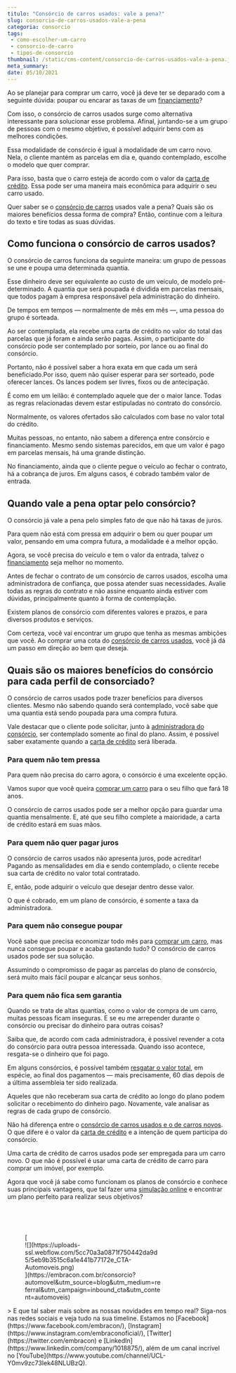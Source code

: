 ```yaml
---
titulo: "Consórcio de carros usados: vale a pena?"
slug: consorcio-de-carros-usados-vale-a-pena
categoria: consorcio
tags:
 - como-escolher-um-carro
 - consorcio-de-carro
 - tipos-de-consorcio
thumbnail: /static/cms-content/consorcio-de-carros-usados-vale-a-pena.jpg
meta_summary: 
date: 05/10/2021
---
```

Ao se planejar para comprar um carro, você já deve ter se deparado com a seguinte dúvida: poupar ou encarar as taxas de um [financiamento](https://www.embracon.com.br/blog/financiamento-ou-consorcio-de-carro)?

Com isso, o consórcio de carros usados surge como alternativa interessante para solucionar esse problema. Afinal, juntando-se a um grupo de pessoas com o mesmo objetivo, é possível adquirir bens com as melhores condições.

Essa modalidade de consórcio é igual à modalidade de um carro novo. Nela, o cliente mantém as parcelas em dia e, quando contemplado, escolhe o modelo que quer comprar.

Para isso, basta que o carro esteja de acordo com o valor da [carta de crédito](https://www.embracon.com.br/conhecaoconsorcio/o-que-e-carta-de-credito). Essa pode ser uma maneira mais econômica para adquirir o seu carro usado.

Quer saber se o [consórcio de carros](https://www.embracon.com.br/consorcio-de-carros) usados vale a pena? Quais são os maiores benefícios dessa forma de compra? Então, continue com a leitura do texto e tire todas as suas dúvidas.

Como funciona o consórcio de carros usados?
-------------------------------------------

O consórcio de carros funciona da seguinte maneira: um grupo de pessoas se une e poupa uma determinada quantia.

Esse dinheiro deve ser equivalente ao custo de um veículo, de modelo pré-determinado. A quantia que será poupada é dividida em parcelas mensais, que todos pagam à empresa responsável pela administração do dinheiro.

De tempos em tempos — normalmente de mês em mês —, uma pessoa do grupo é sorteada.

Ao ser contemplada, ela recebe uma carta de crédito no valor do total das parcelas que já foram e ainda serão pagas. Assim, o participante do consórcio pode ser contemplado por sorteio, por lance ou ao final do consórcio.

Portanto, não é possível saber a hora exata em que cada um será beneficiado.Por isso, quem não quiser esperar para ser sorteado, pode oferecer lances. Os lances podem ser livres, fixos ou de antecipação.

É como em um leilão: é contemplado aquele que der o maior lance. Todas as regras relacionadas devem estar estipuladas no contrato do consórcio.

Normalmente, os valores ofertados são calculados com base no valor total do crédito.

Muitas pessoas, no entanto, não sabem a diferença entre consórcio e financiamento. Mesmo sendo sistemas parecidos, em que um valor é pago em parcelas mensais, há uma grande distinção.

No financiamento, ainda que o cliente pegue o veículo ao fechar o contrato, há a cobrança de juros. Em alguns casos, é cobrado também valor de entrada.

Quando vale a pena optar pelo consórcio?
----------------------------------------

O consórcio já vale a pena pelo simples fato de que não há taxas de juros.

Para quem não está com pressa em adquirir o bem ou quer poupar um valor, pensando em uma compra futura, a modalidade é a melhor opção.

Agora, se você precisa do veículo e tem o valor da entrada, talvez o [financiamento](https://www.embracon.com.br/blog/financiamento-ou-consorcio-de-carro) seja melhor no momento.

Antes de fechar o contrato de um consórcio de carros usados, escolha uma administradora de confiança, que possa atender suas necessidades. Avalie todas as regras do contrato e não assine enquanto ainda estiver com dúvidas, principalmente quanto à forma de contemplação.

Existem planos de consórcio com diferentes valores e prazos, e para diversos produtos e serviços.

Com certeza, você vai encontrar um grupo que tenha as mesmas ambições que você. Ao comprar uma cota do [consórcio de carros usados](https://www.embracon.com.br/consorcio-de-carros), você já dá um passo em direção ao bem que deseja.

Quais são os maiores benefícios do consórcio para cada perfil de consorciado?
-----------------------------------------------------------------------------

O consórcio de carros usados pode trazer benefícios para diversos clientes. Mesmo não sabendo quando será contemplado, você sabe que uma quantia está sendo poupada para uma compra futura.

Vale destacar que o cliente pode solicitar, junto à [administradora do consórcio](https://www.embracon.com.br/blog/afinal-o-que-uma-administradora-de-consorcio-faz), ser contemplado somente ao final do plano. Assim, é possível saber exatamente quando a [carta de crédito](https://www.embracon.com.br/conhecaoconsorcio/o-que-e-carta-de-credito) será liberada.

### Para quem não tem pressa

Para quem não precisa do carro agora, o consórcio é uma excelente opção.

Vamos supor que você queira [comprar um carro](https://www.embracon.com.br/blog/confira-9-sinais-de-que-e-hora-de-trocar-de-carro) para o seu filho que fará 18 anos.

O consórcio de carros usados pode ser a melhor opção para guardar uma quantia mensalmente. E, até que seu filho complete a maioridade, a carta de crédito estará em suas mãos.

### Para quem não quer pagar juros

O consórcio de carros usados não apresenta juros, pode acreditar! Pagando as mensalidades em dia e sendo contemplado, o cliente recebe sua carta de crédito no valor total contratado.

E, então, pode adquirir o veículo que desejar dentro desse valor.

O que é cobrado, em um plano de consórcio, é somente a taxa da administradora.

### Para quem não consegue poupar

Você sabe que precisa economizar todo mês para [comprar um carro](https://www.embracon.com.br/blog/confira-9-sinais-de-que-e-hora-de-trocar-de-carro), mas nunca consegue poupar e acaba gastando tudo? O consórcio de carros usados pode ser sua solução.

Assumindo o compromisso de pagar as parcelas do plano de consórcio, será muito mais fácil poupar e alcançar seus sonhos.

### Para quem não fica sem garantia

Quando se trata de altas quantias, como o valor de compra de um carro, muitas pessoas ficam inseguras. E se eu me arrepender durante o consórcio ou precisar do dinheiro para outras coisas?

Saiba que, de acordo com cada administradora, é possível revender a cota do consórcio para outra pessoa interessada. Quando isso acontece, resgata-se o dinheiro que foi pago.

Em alguns consórcios, é possível também [resgatar o valor total](https://www.embracon.com.br/blog/8-motivos-que-comprovam-que-consorcio-e-investimento), em espécie, ao final dos pagamentos — mais precisamente, 60 dias depois de a última assembleia ter sido realizada.

Aqueles que não receberam sua carta de crédito ao longo do plano podem solicitar o recebimento do dinheiro pago. Novamente, vale analisar as regras de cada grupo de consórcio.

Não há diferença entre o [consórcio de carros usados e o de carros novos](https://www.embracon.com.br/consorcio-de-carros). O que difere é o valor da [carta de crédito](https://www.embracon.com.br/conhecaoconsorcio/o-que-e-carta-de-credito) e a intenção de quem participa do consórcio.

Uma carta de crédito de carros usados pode ser empregada para um carro novo. O que não é possível é usar uma carta de crédito de carro para comprar um imóvel, por exemplo.

Agora que você já sabe como funcionam os planos de consórcio e conhece suas principais vantagens, que tal fazer uma [simulação online](https://www.embracon.com.br/) e encontrar um plano perfeito para realizar seus objetivos?

‍

‍

<figure class="w-richtext-figure-type-image w-richtext-align-center" style="max-width:310px">[<div>![](https://uploads-ssl.webflow.com/5cc70a3a0871f750442da9d5/5eb9b3515c6a1e441b77172e_CTA-Automoveis.png)</div>](https://embracon.com.br/consorcio?automovel&utm_source=blog&utm_medium=referral&utm_campaign=inbound_cta&utm_content=automoveis)</figure>> E que tal saber mais sobre as nossas novidades em tempo real? Siga-nos nas redes sociais e veja tudo na sua timeline. Estamos no [Facebook](https://www.facebook.com/embracon/), [Instagram](https://www.instagram.com/embraconoficial/), [Twitter](https://twitter.com/embracon) e [LinkedIn](https://www.linkedin.com/company/1018875/), além de um canal incrível no [YouTube](https://www.youtube.com/channel/UCL-Y0mv9zc73Iek48NLUBzQ).

‍
